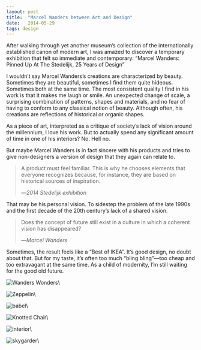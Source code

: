 ```yaml
---
layout: post
title:  "Marcel Wanders between Art and Design"
date:   2014-05-29
tags: design
---
```


After walking through yet another museum’s collection of the internationally established canon of modern art, I was amazed to discover a temporary exhibition that felt so immediate and contemporary: “Marcel Wanders: Pinned Up At The Stedelijk, 25 Years of Design”

I wouldn’t say Marcel Wanders’s creations are characterized by beauty. Sometimes they are beautiful, sometimes I find them quite hideous. Sometimes both at the same time. The most consistent quality I find in his work is that it makes me laugh or smile. An unexpected change of scale, a surprising combination of patterns, shapes and materials, and no fear of having to conform to any classical notion of beauty. Although often, his creations are reflections of historical or organic shapes.

As a piece of art, interpreted as a critique of society’s lack of vision around the millennium, I love his work. But to actually spend any significant amount of time in one of his interiors? No. Hell no.

But maybe Marcel Wanders is in fact sincere with his products and tries to give non-designers a version of design that they again can relate to.

> A product must feel familiar. This is why he chooses elements that everyone recognizes because, for instance, they are based on historical sources of inspiration.
> 
> —<cite>2014 Stedelijk exhibition</cite>

That may be his personal vision. To sidestep the problem of the late 1990s and the first decade of the 20th century’s lack of a shared vision.

> Does the concept of future still exist in a culture in which a coherent vision has disappeared?
> 
> —<cite>Marcel Wanders</cite>

Sometimes, the result feels like a “Best of IKEA”. It’s good design, no doubt about that. But for my taste, it’s often too much “bling bling”—too cheap and too extravagant at the same time. As a child of modernity, I’m still waiting for the good old future.

![Wanders Wonders]({{site.baseurl}}/assets/2014-05-29-wanders/vase.jpg)\ 

![Zeppelin]({{site.baseurl}}/assets/2014-05-29-wanders/zeppelin.jpg)\ 

![babel]({{site.baseurl}}/assets/2014-05-29-wanders/babel.jpg)\ 

![Knotted Chair]({{site.baseurl}}/assets/2014-05-29-wanders/knotted_chair.jpg)\ 

![interior]({{site.baseurl}}/assets/2014-05-29-wanders/interior.jpg)\ 

![skygarder]({{site.baseurl}}/assets/2014-05-29-wanders/skygarder.jpg)\ 
